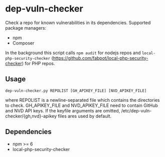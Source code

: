# dep-vuln-checker

Check a repo for known vulnerabilities in its dependencies.
Supported package managers:
* npm
* Composer

In the background this script calls `npm audit` for nodejs repos and `local-php-security-checker` (https://github.com/fabpot/local-php-security-checker) for PHP repos.

## Usage
```
dep-vuln-checker.py REPOLIST [GH_APIKEY_FILE] [NVD_APIKEY_FILE]
```
where REPOLIST is a newline-separated file which contains the directories to check.
GH\_APIKEY\_FILE and NVD\_APIKEY\_FILE need to contain GitHub and NVD API keys.
If the keyfile arguments are omitted, /etc/dep-vuln-checker/{gh,nvd}-apikey files ares used by default.

## Dependencies
* npm >= 6
* local-php-security-checker 
